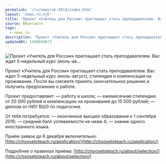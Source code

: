 ```yaml
---
permalink: '/ru/news/vk-2613/index.html'
layout: 'news.ru.njk'
title: 'Проект «Учитель для России» приглашает стать преподавателем. Вас ждет 5-недельный курс (июль-ав…'
source: ВКонтакте
tags:
  - news_ru
description: 'Проект «Учитель для России» приглашает стать преподавателем. Вас ждет 5-недельный курс (июль-ав…'
updatedAt: 1448949673
---
```

![Проект «Учитель для России» приглашает стать преподавателем. Вас ждет 5-недельный курс (июль-ав…](https://sun9-9.userapi.com/impf/c629320/v629320323/28731/c1X3wh8goNs.jpg?size=604x404&quality=96&proxy=1&sign=a5dd1a40777412f21a4f17a98b56f29b&c_uniq_tag=_4DTBZ5geZML4bLLPkno2Hmyjvj_fm6g2Bw5FUPDYRc&type=album)

Проект «Учитель для России» приглашает стать преподавателем. Вас ждет 5-недельный курс (июль-август), стипендия и компенсация на проживание. После вы сможете принять окончательное решение и получить предложение о работе.

Проект предоставляет:
— работу в школе;
— ежемесячная стипендию от 20 000 рублей и компенсацию на проживание до 15 000 рублей;
— диплом от НИУ ВШЭ по педагогике.

От тебя потребуется:
— оконченное высшее образование к 1 сентября 2016;
— средний балл успеваемости не ниже 4;
— знание одного иностранного языка.

Приём заявок до 6 декабря включительно: [http://choosetoteach.ru/application/](http://choosetoteach.ru/application/)

Подробнее о правилах приёма: [http://choosetoteach.ru/about/selection/](http://choosetoteach.ru/about/selection/)
